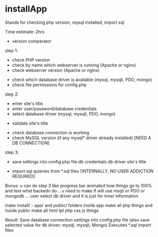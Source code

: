 # installApp
Stands for checking php version, mysql installed, import sql

Time estimate: 2hrs

 - version comparator

step 1:
 + check PHP version
 + check by name which webserver is running (Apache or nginx)
 + check webserver version (Apache or nginx)
 - check which database driver is available (mysql, mysqli, PDO, mongo)
 - check file permissions for config.php

step 2:
 + enter site's title
 + enter user/password/database credentials
 + select database driver (mysql, mysqli, PDO, mongo)

 - validate site's title
 + check database connection is working
 + check MySQL version (if any mysql* driver already installed) [NEED A DB CONNECTION]

step 3:
 + save settings into config.php file
   db credentials
   db driver
   site's title

 - import sql quieries from *.sql files [INTERNALLY, NO USER ADDICTION REQUIRED]

Bonus:
u can do step 3 like  progress bar animated how things go to 100% and text what backedn do ..
u need to make if will use msqli  or PDO or mongodb ... user select db driver and it is just for inner information

make   install/   - app/   and  public/    folders
inside app make all php  things   and  inside  public   make  all html  tpl  php css  js  things

Result:
Save database connection settings into config.php file (also save selected value for db driver: mysql, mysqli, Mongo)
Executed *.sql import files
